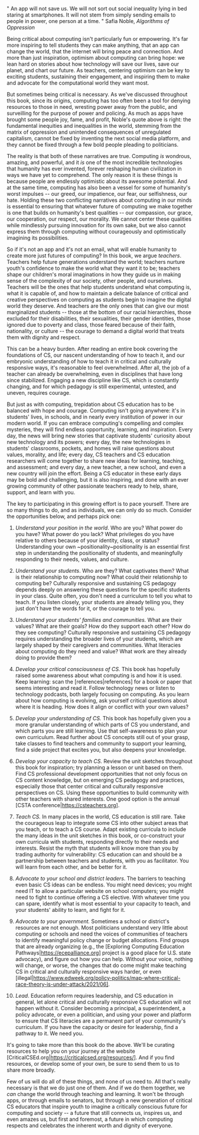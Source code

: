 "
An app will not save us. We will not sort out social inequality lying in bed staring at smartphones. It will not stem from simply sending emails to people in power, one person at a time.
" Safia Noble, _Algorithms of Oppression_<noble18>

Being critical about computing isn't particularly fun or empowering. It's far more inspiring to tell students they can make anything, that an app can change the world, that the internet will bring peace and connection. And more than just inspiration, optimism about computing can bring hope: we lean hard on stories about how technology will save our lives, save our planet, and chart our future. As teachers, centering optimism can be key to exciting students, sustaining their engagement, and inspiring them to make and advocate for the computational world they want most.

But sometimes being critical is necessary. As we've discussed throughout this book, since its origins, computing has too often been a tool for denying resources to those in need, wresting power away from the public, and surveilling for the purpose of power and policing. As much as apps have brought some people joy, fame, and profit, Noble's quote above is right: the fundamental inequities and inequalities in the world, stemming from the matrix of oppression and unintended consequences of unregulated capitalism, cannot be fixed by inventing the next social media platform, and they cannot be fixed through a few bold people pleading to politicians.

The reality is that both of these narratives are true. Computing _is_ wondrous, amazing, and powerful, and it _is_ one of the most incredible technologies that humanity has ever invented, forever reshaping human civilization in ways we have yet to comprehend. The only reason it is these things is because people are endlessly optimistic about its awesome potential. And at the same time, computing has also been a vessel for some of humanity's worst impulses -- our greed, our impatience, our fear, our selfishness, our hate. Holding these two conflicting narratives about computing in our minds is essential to ensuring that whatever future of computing we make together is one that builds on humanity's best qualities -- our compassion, our grace, our cooperation, our respect, our morality. We cannot center these qualities while mindlessly pursuing innovation for its own sake, but we also cannot express them through computing without courageously and optimistically imagining its possibilities.

So if it's not an app and it's not an email, what will enable humanity to create more just futures of computing? In this book, we argue _teachers_. Teachers help future generations understand the world; teachers nurture youth's confidence to make the world what they want it to be; teachers shape our children's moral imaginations in how they guide us in making sense of the complexity of our society, other people, and ourselves. Teachers will be the ones that help students understand what computing is, what it is capable of, and how to maintain a delicate balance of critical and creative perspectives on computing as students begin to imagine the digital world they deserve. And teachers are the only ones that can give our most marginalized students -- those at the bottom of our racial hierarchies, those excluded for their disabilities, their sexualities, their gender identities, those ignored due to poverty and class, those feared because of their faith, nationality, or culture -- the courage to demand a digital world that treats them with dignity and respect.

This can be a heavy burden. After reading an entire book covering the foundations of CS, our nascent understanding of how to teach it, and our embryonic understanding of how to teach it in critical and culturally responsive ways, it's reasonable to feel overwhelmed. After all, the job of a teacher can already be overwhelming, even in disciplines that have long since stabilized. Engaging a new discipline like CS, which is constantly changing, and for which pedagogy is still experimental, untested, and uneven, requires courage.

But just as with computing, trepidation about CS education has to be balanced with hope and courage. Computing isn't going anywhere: it's in students' lives, in schools, and in nearly every institution of power in our modern world. If you can embrace computing's compelling and complex mysteries, they will find endless opportunity, learning, and inspiration. Every day, the news will bring new stories that captivate students' curiosity about new technology and its powers; every day, the new technologies in students' classrooms, pockets, and homes will raise questions about values, morality, and life; every day, CS teachers and CS education researchers will come together to share new ideas for learning, teaching, and assessment; and every day, a new teacher, a new school, and even a new country will join the effort. Being a CS educator in these early days may be bold and challenging, but it is also inspiring, and done with an ever growing community of other passionate teachers ready to help, share, support, and learn with you.

The key to participating in this growing effort is to pace yourself. There are so many things to do, and as individuals, we can only do so much. Consider the opportunities below, and perhaps pick one:

1. *Understand your position in the world*. Who are you? What power do you have? What power do you lack? What privileges do you have relative to others because of your identity, class, or status? Understanding your own ~positionality~positionality is an essential first step in understanding the positionality of students, and meaningfully responding to their needs, values, and culture.

2. *Understand your students*. Who are they? What captivates them? What is their relationship to computing now? What could their relationship to computing be? Culturally responsive and sustaining CS pedagogy depends deeply on answering these questions for the specific students in your class. Quite often, you don't need a curriculum to tell you what to teach. If you listen closely, your students are already telling you, they just don't have the words for it, or the courage to tell you.

3. *Understand your students' families and communities.* What are their values? What are their goals? How do they support each other? How do they see computing? Culturally responsive and sustaining CS pedagogy requires understanding the broader lives of your students, which are largely shaped by their caregivers and communities. What literacies about computing do they need and value? What work are they already doing to provide them?

4. *Develop your critical consciousness of CS.* This book has hopefully raised some awareness about what computing is and how it is used. Keep learning: scan the [references|references] for a book or paper that seems interesting and read it. Follow technology news or listen to technology podcasts, both largely focusing on computing. As you learn about how computing is evolving, ask yourself critical questions about where it is heading. How does it align or conflict with your own values?

5. *Develop your understanding of CS.* This book has hopefully given you a more granular understanding of which parts of CS you understand, and which parts you are still learning. Use that self-awareness to plan your own curriculum. Read further about CS concepts still out of your grasp, take classes to find teachers and community to support your learning, find a side project that excites you, but also deepens your knowledge.

6. *Develop your capacity to teach CS.* Review the unit sketches throughout this book for inspiration; try planning a lesson or unit based on them. Find CS professional development opportunities that not only focus on CS content knowledge, but on emerging CS pedagogy and practices, especially those that center critical and culturally responsive perspectives on CS. Using these opportunities to build community with other teachers with shared interests. One good option is the annual [CSTA conference|https://csteachers.org].

7. *Teach CS.* In many places in the world, CS education is still rare. Take the courageous leap to integrate some CS into other subject areas that you teach, or to teach a CS course. Adapt existing curricula to include the many ideas in the unit sketches in this book, or co-construct your own curricula with students, responding directly to their needs and interests. Resist the myth that students will know more than you by trading authority for vulnerability: CS education can and should be a partnership between teachers and students, with you as facilitator. You will learn from each other, and be better for it.

8. *Advocate to your school and district leaders*. The barriers to teaching even basic CS ideas can be endless. You might need devices; you might need IT to allow a particular website on school computers; you might need to fight to continue offering a CS elective. With whatever time you can spare, identify what is most essential to your capacity to teach, and your students' ability to learn, and fight for it.

9. *Advocate to your government.* Sometimes a school or district's resources are not enough. Most politicians understand very little about computing or schools and need the voices of communities of teachers to identify meaningful policy change or budget allocations. Find groups that are already organizing (e.g., the [Exploring Computing Education Pathways|https://ecepalliance.org] project is a good place for U.S. state advocacy), and figure out how you can help. Without your voice, nothing will change, or worse, the changes that do come might make teaching CS in critical and culturally responsive ways harder, or even [illegal|https://www.edweek.org/policy-politics/map-where-critical-race-theory-is-under-attack/2021/06].

10. *Lead*. Education reform requires leadership, and CS education in general, let alone critical and culturally responsive CS education will not happen without it. Consider becoming a principal, a superintendent, a policy advocate, or even a politician, and using your power and platform to ensure that CS literacies are a permanent part of your community's curriculum. If you have the capacity or desire for leadership, find a pathway to it. We need you.

It's going to take more than this book do the above. We'll be curating resources to help you on your journey at the website [CriticalCSEd.org|https://criticalcsed.org/resources/]. And if you find resources, or develop some of your own, be sure to send them to us to share more broadly. 

Few of us will do all of these things, and none of us need to. All that's really necessary is that we do just one of them. And if we do them together, we _can_ change the world through teaching and learning. It won't be through apps, or through emails to senators, but through a new generation of critical CS educators that inspire youth to imagine a critically conscious future for computing and society -- a future that still connects us, inspires us, and even amazes us, but first and foremost, a future in which computing respects and celebrates the inherent worth and dignity of everyone.